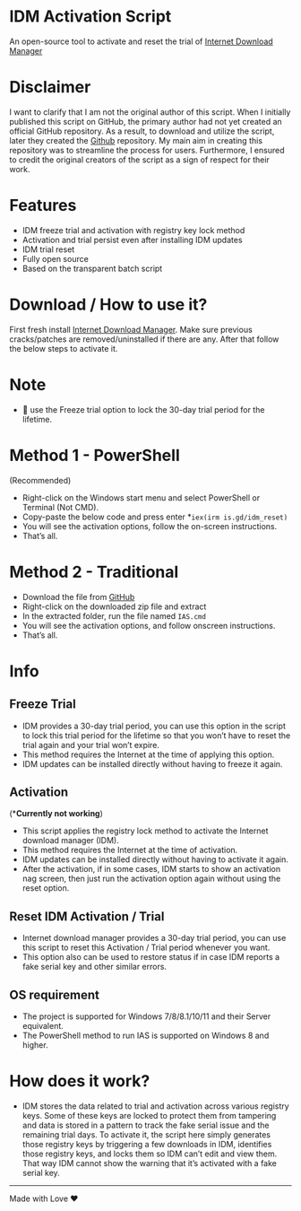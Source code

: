 # IDM Activation Script

An open-source tool to activate and reset the trial of [Internet Download Manager](https://www.internetdownloadmanager.com/)

# Disclaimer

I want to clarify that I am not the original author of this script. When I initially published this script on GitHub, the primary author had not yet created an official GitHub repository. As a result, to download and utilize the script, later they created the [Github](https://github.com/fahmifareed/IDM-Activation) repository. My main aim in creating this repository was to streamline the process for users. Furthermore, I ensured to credit the original creators of the script as a sign of respect for their work.

# Features

- IDM freeze trial and activation with registry key lock method
- Activation and trial persist even after installing IDM updates
- IDM trial reset
- Fully open source
- Based on the transparent batch script

# Download / How to use it?

First fresh install [Internet Download Manager](https://www.internetdownloadmanager.com/). Make sure previous cracks/patches are removed/uninstalled if there are any. After that follow the below steps to activate it.

# Note

- 📌 use the Freeze trial option to lock the 30-day trial period for the lifetime.

# Method 1 - PowerShell

(Recommended)

- Right-click on the Windows start menu and select PowerShell or Terminal (Not CMD).
- Copy-paste the below code and press enter \*`iex(irm is.gd/idm_reset)`
- You will see the activation options, follow the on-screen instructions.
- That’s all.

# Method 2 - Traditional

- Download the file from [GitHub](https://github.com/fahmifareed/IDM-Activation/archive/refs/heads/main.zip)
- Right-click on the downloaded zip file and extract
- In the extracted folder, run the file named `IAS.cmd`
- You will see the activation options, and follow onscreen instructions.
- That’s all.

# Info

## Freeze Trial

- IDM provides a 30-day trial period, you can use this option in the script to lock this trial period for the lifetime so that you won’t have to reset the trial again and your trial won’t expire.
- This method requires the Internet at the time of applying this option.
- IDM updates can be installed directly without having to freeze it again.

## Activation

(\***Currently not working**)

- This script applies the registry lock method to activate the Internet download manager (IDM).
- This method requires the Internet at the time of activation.
- IDM updates can be installed directly without having to activate it again.
- After the activation, if in some cases, IDM starts to show an activation nag screen, then just run the activation option again without using the reset option.

## Reset IDM Activation / Trial

- Internet download manager provides a 30-day trial period, you can use this script to reset this Activation / Trial period whenever you want.
- This option also can be used to restore status if in case IDM reports a fake serial key and other similar errors.

## OS requirement

- The project is supported for Windows 7/8/8.1/10/11 and their Server equivalent.
- The PowerShell method to run IAS is supported on Windows 8 and higher.

# How does it work?

- IDM stores the data related to trial and activation across various registry keys. Some of these keys are locked to protect them from tampering and data is stored in a pattern to track the fake serial issue and the remaining trial days. To activate it, the script here simply generates those registry keys by triggering a few downloads in IDM, identifies those registry keys, and locks them so IDM can’t edit and view them. That way IDM cannot show the warning that it’s activated with a fake serial key.

---

Made with Love ❤️
